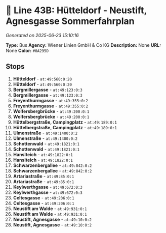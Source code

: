 # 🚌 Line 43B: Hütteldorf - Neustift, Agnesgasse Sommerfahrplan

*Generated on 2025-06-23 15:10:16*

**Type:** Bus
**Agency:** Wiener Linien GmbH & Co KG
**Description:** None
**URL:** None
**Color:** `#0A295D`

## Stops

1. **Hütteldorf** - `at:49:560:0:20`
2. **Hütteldorf** - `at:49:560:0:20`
3. **Bergmillergasse** - `at:49:123:0:3`
4. **Bergmillergasse** - `at:49:123:0:3`
5. **Freyenthurmgasse** - `at:49:355:0:2`
6. **Freyenthurmgasse** - `at:49:355:0:2`
7. **Wolfersbergbrücke** - `at:49:200:0:1`
8. **Wolfersbergbrücke** - `at:49:200:0:1`
9. **Hüttelbergstraße, Campingplatz** - `at:49:189:0:1`
10. **Hüttelbergstraße, Campingplatz** - `at:49:189:0:1`
11. **Ulmenstraße** - `at:49:1400:0:2`
12. **Ulmenstraße** - `at:49:1400:0:2`
13. **Schottenwald** - `at:49:1821:0:1`
14. **Schottenwald** - `at:49:1821:0:1`
15. **Hanslteich** - `at:49:1822:0:1`
16. **Hanslteich** - `at:49:1822:0:1`
17. **Schwarzenbergallee** - `at:49:842:0:2`
18. **Schwarzenbergallee** - `at:49:842:0:2`
19. **Artariastraße** - `at:49:85:0:1`
20. **Artariastraße** - `at:49:85:0:1`
21. **Keylwerthgasse** - `at:49:672:0:3`
22. **Keylwerthgasse** - `at:49:672:0:3`
23. **Celtesgasse** - `at:49:206:0:1`
24. **Celtesgasse** - `at:49:206:0:1`
25. **Neustift am Walde** - `at:49:931:0:1`
26. **Neustift am Walde** - `at:49:931:0:1`
27. **Neustift, Agnesgasse** - `at:49:10:0:2`
28. **Neustift, Agnesgasse** - `at:49:10:0:2`